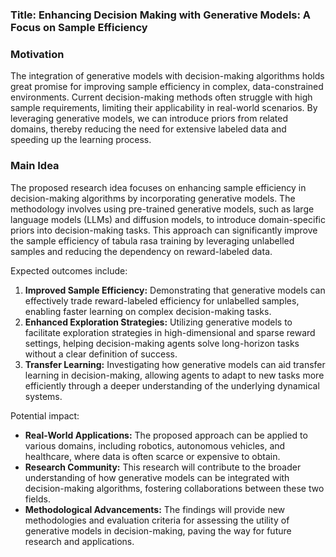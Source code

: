 ### Title: Enhancing Decision Making with Generative Models: A Focus on Sample Efficiency

### Motivation
The integration of generative models with decision-making algorithms holds great promise for improving sample efficiency in complex, data-constrained environments. Current decision-making methods often struggle with high sample requirements, limiting their applicability in real-world scenarios. By leveraging generative models, we can introduce priors from related domains, thereby reducing the need for extensive labeled data and speeding up the learning process.

### Main Idea
The proposed research idea focuses on enhancing sample efficiency in decision-making algorithms by incorporating generative models. The methodology involves using pre-trained generative models, such as large language models (LLMs) and diffusion models, to introduce domain-specific priors into decision-making tasks. This approach can significantly improve the sample efficiency of tabula rasa training by leveraging unlabelled samples and reducing the dependency on reward-labeled data.

Expected outcomes include:
1. **Improved Sample Efficiency:** Demonstrating that generative models can effectively trade reward-labeled efficiency for unlabelled samples, enabling faster learning on complex decision-making tasks.
2. **Enhanced Exploration Strategies:** Utilizing generative models to facilitate exploration strategies in high-dimensional and sparse reward settings, helping decision-making agents solve long-horizon tasks without a clear definition of success.
3. **Transfer Learning:** Investigating how generative models can aid transfer learning in decision-making, allowing agents to adapt to new tasks more efficiently through a deeper understanding of the underlying dynamical systems.

Potential impact:
- **Real-World Applications:** The proposed approach can be applied to various domains, including robotics, autonomous vehicles, and healthcare, where data is often scarce or expensive to obtain.
- **Research Community:** This research will contribute to the broader understanding of how generative models can be integrated with decision-making algorithms, fostering collaborations between these two fields.
- **Methodological Advancements:** The findings will provide new methodologies and evaluation criteria for assessing the utility of generative models in decision-making, paving the way for future research and applications.